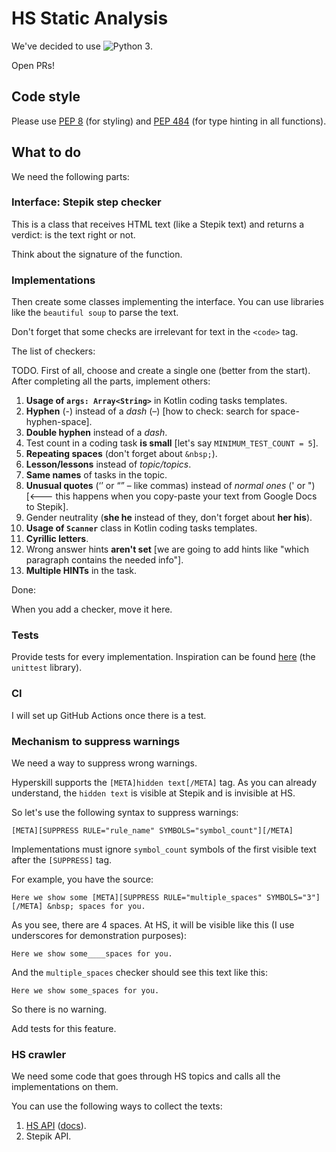 # HS Static Analysis
We've decided to use ![Python 3](https://img.shields.io/badge/python-3-blue.svg).

Open PRs!

## Code style
Please use [PEP 8](https://www.python.org/dev/peps/pep-0008/) (for styling) and [PEP 484](https://www.python.org/dev/peps/pep-0484/) (for type hinting in all functions).

## What to do
We need the following parts:

### Interface: Stepik step checker
This is a class that receives HTML text (like a Stepik text) and returns a verdict: is the text right or not.

Think about the signature of the function.

### Implementations
Then create some classes implementing the interface. You can use libraries like the  `beautiful soup` to parse the text.

Don't forget that some checks are irrelevant for text in the `<code>` tag.

The list of checkers:

TODO. First of all, choose and create a single one (better from the start). After completing all the parts, implement others:
1. **Usage of `args: Array<String>`** in Kotlin coding tasks templates.
1. **Hyphen** (-) instead of a *dash* (–) [how to check: search for space-hyphen-space].
1. **Double hyphen** instead of a *dash*.
1. Test count in a coding task **is small** [let's say `MINIMUM_TEST_COUNT = 5`].
1. **Repeating spaces** (don't forget about `&nbsp;`).
1. **Lesson/lessons** instead of *topic/topics*.
1. **Same names** of tasks in the topic.
1. **Unusual quotes** (‘’ or “” – like commas) instead of *normal ones* (' or ") [<--- this happens when you copy-paste your text from Google Docs to Stepik].
1. Gender neutrality (**she he** instead of they, don't forget about **her his**).
1. **Usage of `Scanner`** class in Kotlin coding tasks templates.
1. **Cyrillic letters**.
1. Wrong answer hints **aren't set** [we are going to add hints like "which paragraph contains the needed info"].
1. **Multiple HINTs** in the task.

Done:

When you add a checker, move it here.

### Tests
Provide tests for every implementation. Inspiration can be found [here](https://github.com/SerVB/compression-server/blob/b66cdea12232ebeac58010b30235289cb1bfd1e8/tests.py) (the `unittest` library).

### CI
I will set up GitHub Actions once there is a test.

### Mechanism to suppress warnings
We need a way to suppress wrong warnings.

Hyperskill supports the `[META]hidden text[/META]` tag. As you can already understand, the `hidden text` is visible at Stepik and is invisible at HS.

So let's use the following syntax to suppress warnings:
```
[META][SUPPRESS RULE="rule_name" SYMBOLS="symbol_count"][/META]
```

Implementations must ignore `symbol_count` symbols of the first visible text after the `[SUPPRESS]` tag.

For example, you have the source:

`Here we show some [META][SUPPRESS RULE="multiple_spaces" SYMBOLS="3"][/META] &nbsp; spaces for you.`

As you see, there are 4 spaces. At HS, it will be visible like this (I use underscores for demonstration purposes):

`Here we show some____spaces for you.`

And the `multiple_spaces` checker should see this text like this:

`Here we show some_spaces for you.`

So there is no warning.

Add tests for this feature.

### HS crawler
We need some code that goes through HS topics and calls all the implementations on them.

You can use the following ways to collect the texts:
1. [HS API](https://hyperskill.org/api/steps?format=api) ([docs](https://hyperskill.org/api/docs/)).
1. Stepik API.
